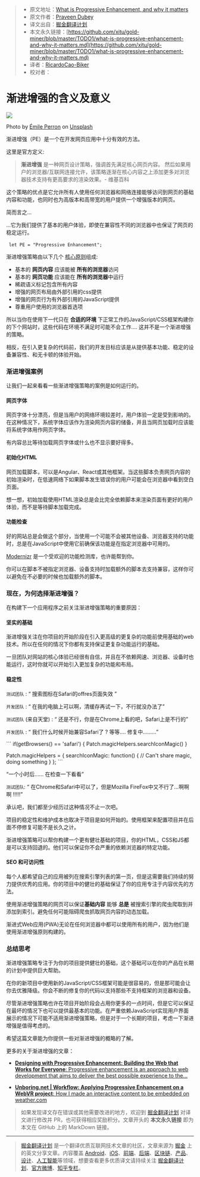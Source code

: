 
> * 原文地址：[What is Progressive Enhancement, and why it matters](https://medium.freecodecamp.org/what-is-progressive-enhancement-and-why-it-matters-e80c7aaf834a)
> * 原文作者：[Praveen Dubey](https://medium.freecodecamp.org/@edubey?source=post_header_lockup)
> * 译文出自：[掘金翻译计划](https://github.com/xitu/gold-miner)
> * 本文永久链接：[https://github.com/xitu/gold-miner/blob/master/TODO1/what-is-progressive-enhancement-and-why-it-matters.md](https://github.com/xitu/gold-miner/blob/master/TODO1/what-is-progressive-enhancement-and-why-it-matters.md)
> * 译者：[RicardoCao-Biker](https://github.com/RicardoCao-Biker)
> * 校对者：

# 渐进增强的含义及意义

![](https://cdn-images-1.medium.com/max/2000/0*cs42aEkypTZorYk6)

Photo by [Émile Perron](https://unsplash.com/@emilep) on [Unsplash](https://unsplash.com)

渐进增强（PE）是一个在开发网页应用中十分有效的方法。

这里是官方定义:

> **渐进增强** 是一种网页设计策略，强调首先满足核心网页内容。 然后如果用户的浏览器/互联网连接允许，该策略逐渐在核心内容之上添加更多对浏览器技术支持有更高要求的渲染效果。- 维基百科

这个策略的优点是它允许所有人使用任何浏览器和网络连接能够访问到网页的基础内容和功能，也同时也为高版本和高带宽的用户提供一个增强版本的网页。

简而言之…

…它为我们提供了基本的用户体验，即使在兼容性不同的浏览器中也保证了网页的稳定运行。

​```
let PE = "Progressive Enhancement";
​```

渐进增强策略由以下几个 [核心原则](http://www.wikiwand.com/en/Progressive_enhancement)组成:

*   基本的 **网页内容** 应该能被 **所有的浏览器**访问
*   基本的 **网页功能** 应该能在 **所有的浏览器**中运行
*   稀疏语义标记包含所有内容
*   增强的网页布局由外部引用的css提供
*   增强的网页行为有外部引用的JavaScript提供
*   尊重用户使用的浏览器首选项

所以当你在使用下一代只在 **合适的环境** 下正常工作的JavaScript/CSS框架构建你的下个网站时，这些代码在环境不满足时可能不会工作…. 这并不是一个渐进增强的策略。

相反，在引入更复杂的代码前，我们的开发目标应该是从提供基本功能、稳定的设备兼容性、和无卡顿的体验开始。

### 渐进增强案例

让我们一起来看看一些渐进增强策略的案例是如何运行的。

#### 网页字体

网页字体十分漂亮，但是当用户的网络环境较差时，用户体验一定是受到影响的。在这种情况下，系统字体应该作为渲染网页内容的储备，并且当网页加载时应该能将系统字体用作网页字体。

有内容总比等待加载网页字体或什么也不显示要好得多。

#### 初始化HTML

网页加载脚本，可以是Angular、React或其他框架。当这些脚本负责网页内容的初始渲染时，在低速网络下如果脚本发生错误你的用户可能会在浏览器中看到空白页面。

想一想，初始加载使用HTML渲染总是会比完全依赖脚本来渲染页面有更好的用户体验，而不是等待脚本加载完成。

#### 功能检查

好的网站总是会做这个部分，当使用一个可能不会被其他设备、浏览器支持的功能时，总是在JavaScript中使用它前确保该功能是在指定浏览器中可用的。

[Modernizr](https://modernizr.com/) 是一个受欢迎的功能检测库，也许能帮到你。

你可以在脚本不被指定浏览器、设备支持时加载额外的脚本去支持兼容，这样你可以避免在不必要的时候也加载额外的脚本。

### 现在，为何选择渐进增强？

在构建下一个应用程序之前关注渐进增强策略的重要原因：

#### 坚实的基础

渐进增强关注在你项目的开始阶段在引入更高级的更复杂的功能前使用基础的web技术。所以在任何的情况下你都有支持保证更复杂功能运行的基础。

一旦团队对网站的核心体验已经很有自信，并且在不依赖网速、浏览器、设备时也能运行，这时你就可以开始引入更加复杂的功能和布局。

#### 稳定性

`测试团队` : “ 搜索图标在Safari的offres页面失效 ”

`开发团队` : “ 在我的电脑上可以啊，清缓存再试一下，不行就没办法了”

`测试团队` (来自天堂) : “ 还是不行，你是在Chrome上看的吧，Safari上是不行的”

`开发团队` : “ 我们什么时候开始兼容Safari了 ? 等等…. 修复中………”

​```
if(getBrowsers() == 'safari') {
Patch.magicHelpers.searchIconMagic()
}

Patch.magicHelpers = {
searchIconMagic: function() {
// Can't share magic, doing something
   }
};
​```

“一个小时后…… 在检查一下看看”

`测试团队`: “ 在Chrome和Safari中可以了，但是Mozilla FireFox中又不行了...啊啊啊 !!!!!”

承认吧，我们都至少经历过这种情况不止一次吧。

项目的稳定性和维护成本也取决于项目是如何开始的。使用框架来配置项目并在后面不停修复可能不是长久之计。

渐进增强策略可以帮你构建一个更有健壮基础的项目，你的HTML，CSS和JS都是可以支持回退的。他们可以保证你不会严重的依赖浏览器的特定功能。

#### **SEO 和可访问性**

每个人都希望自己的应用被列在搜索引擎列表的第一页，但是这需要我们持续的努力提供优秀的应用。你的项目中的健壮的基础保证了你的应用专注于内容优先的方法。

使用渐进增强策略的网页可以保证**基础内容** 能够 **总是** 被搜索引擎的爬虫爬取到并添加到索引。避免任何可能阻碍爬虫抓取网页内容的动态加载。

渐进式Web应用(PWA)无论在任何浏览器中都可以使用所有的用户，因为他们是使用渐进增强原则构建的。

### **总结思考**

渐进增强策略专注于为你的项目提供健壮的基础，这个基础可以在你的产品在长期的计划中提供巨大帮助。

在你的新项目中使用新的JavaScript/CSS框架可能是很容易的，但是那可能会让你去优雅降级。你会不断的修复你的代码以支持那些不支持框架的浏览器和设备。

尽管渐进增强策略也许在项目开始阶段会占用你更多的一点时间，但是它可以保证在最坏的情况下也可以提供最基本的功能。在严重依赖JavaScript实现用户界面展示的情况下可能不适用渐进增强策略，但是对于一个长期的项目，考虑一下渐进增强是值得考虑的。

希望这篇文章能为你提供一些对渐进增强的概略的了解。

更多的关于渐进增强的文章：

- [**Designing with Progressive Enhancement: Building the Web that Works for Everyone**: Progressive enhancement is an approach to web development that aims to deliver the best possible experience to the...](https://www.oreilly.com/library/view/designing-with-progressive/9780321659477/ "https://www.oreilly.com/library/view/designing-with-progressive/9780321659477/")

- [**Unboring.net | Workflow: Applying Progressive Enhancement on a WebVR project**: How I made an interactive content to be embedded on weather.com](https://unboring.net/workflows/progressive-enhancement/ "https://unboring.net/workflows/progressive-enhancement/")

> 如果发现译文存在错误或其他需要改进的地方，欢迎到 [掘金翻译计划](https://github.com/xitu/gold-miner) 对译文进行修改并 PR，也可获得相应奖励积分。文章开头的 **本文永久链接** 即为本文在 GitHub 上的 MarkDown 链接。

---

> [掘金翻译计划](https://github.com/xitu/gold-miner) 是一个翻译优质互联网技术文章的社区，文章来源为 [掘金](https://juejin.im) 上的英文分享文章。内容覆盖 [Android](https://github.com/xitu/gold-miner#android)、[iOS](https://github.com/xitu/gold-miner#ios)、[前端](https://github.com/xitu/gold-miner#前端)、[后端](https://github.com/xitu/gold-miner#后端)、[区块链](https://github.com/xitu/gold-miner#区块链)、[产品](https://github.com/xitu/gold-miner#产品)、[设计](https://github.com/xitu/gold-miner#设计)、[人工智能](https://github.com/xitu/gold-miner#人工智能)等领域，想要查看更多优质译文请持续关注 [掘金翻译计划](https://github.com/xitu/gold-miner)、[官方微博](http://weibo.com/juejinfanyi)、[知乎专栏](https://zhuanlan.zhihu.com/juejinfanyi)。
